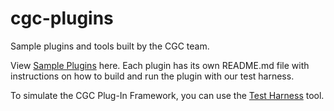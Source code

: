 # cgc-plugins

Sample plugins and tools built by the CGC team.

View [Sample Plugins](sample) here. Each plugin has its own README.md file with instructions on how to build and run the plugin with our test harness.

To simulate the CGC Plug-In Framework, you can use the [Test Harness](test-harness/README.md) tool.

